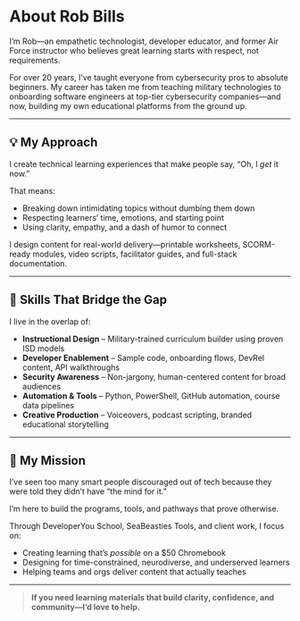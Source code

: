 # About Rob Bills

I’m Rob—an empathetic technologist, developer educator, and former Air Force instructor who believes great learning starts with respect, not requirements.

For over 20 years, I’ve taught everyone from cybersecurity pros to absolute beginners. My career has taken me from teaching military technologies to onboarding software engineers at top-tier cybersecurity companies—and now, building my own educational platforms from the ground up.

---

## 💡 My Approach

I create technical learning experiences that make people say, “Oh, I *get* it now.”

That means:
- Breaking down intimidating topics without dumbing them down
- Respecting learners’ time, emotions, and starting point
- Using clarity, empathy, and a dash of humor to connect

I design content for real-world delivery—printable worksheets, SCORM-ready modules, video scripts, facilitator guides, and full-stack documentation.

---

## 🧰 Skills That Bridge the Gap

I live in the overlap of:

- **Instructional Design** – Military-trained curriculum builder using proven ISD models
- **Developer Enablement** – Sample code, onboarding flows, DevRel content, API walkthroughs
- **Security Awareness** – Non-jargony, human-centered content for broad audiences
- **Automation & Tools** – Python, PowerShell, GitHub automation, course data pipelines
- **Creative Production** – Voiceovers, podcast scripting, branded educational storytelling

---

## 🎯 My Mission

I’ve seen too many smart people discouraged out of tech because they were told they didn’t have “the mind for it.”

I’m here to build the programs, tools, and pathways that prove otherwise.

Through DeveloperYou School, SeaBeasties Tools, and client work, I focus on:
- Creating learning that’s *possible* on a $50 Chromebook
- Designing for time-constrained, neurodiverse, and underserved learners
- Helping teams and orgs deliver content that actually teaches

---

> **If you need learning materials that build clarity, confidence, and community—I’d love to help.**
